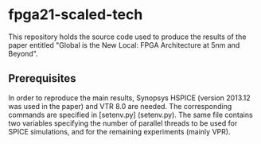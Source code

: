 # fpga21-scaled-tech

This repository holds the source code used to produce the results of the paper entitled "Global is the New Local: FPGA Architecture at 5nm and Beyond".

## Prerequisites

In order to reproduce the main results, Synopsys HSPICE (version 2013.12 was used in the paper) and VTR 8.0 are needed.
The corresponding commands are specified in [setenv.py] (setenv.py). The same file contains two variables specifying the number
of parallel threads to be used for SPICE simulations, and for the remaining experiments (mainly VPR).
